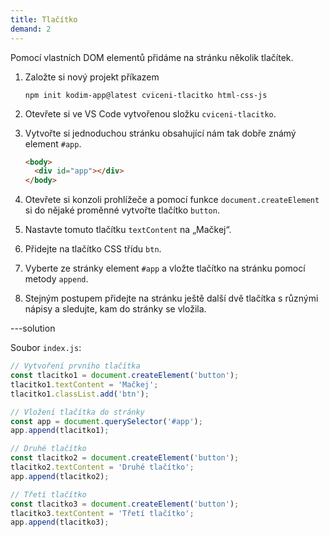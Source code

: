 ```yaml
---
title: Tlačítko
demand: 2
---
```


Pomocí vlastních DOM elementů přidáme na stránku několik tlačítek.

1. Založte si nový projekt příkazem

   ```shell
   npm init kodim-app@latest cviceni-tlacitko html-css-js
   ```

1. Otevřete si ve VS Code vytvořenou složku `cviceni-tlacitko`.
1. Vytvořte si jednoduchou stránku obsahující nám tak dobře známý element `#app`.
   ```html
   <body>
     <div id="app"></div>
   </body>
   ```
1. Otevřete si konzoli prohlížeče a pomocí funkce `document.createElement` si do nějaké proměnné vytvořte tlačítko `button`.
1. Nastavte tomuto tlačítku `textContent` na „Mačkej“.
1. Přidejte na tlačítko CSS třídu `btn`.
1. Vyberte ze stránky element `#app` a vložte tlačítko na stránku pomocí metody `append`.
1. Stejným postupem přidejte na stránku ještě další dvě tlačítka s různými nápisy a sledujte, kam do stránky se vložila.

---solution

Soubor `index.js`:

```js
// Vytvoření prvního tlačítka
const tlacitko1 = document.createElement('button');
tlacitko1.textContent = 'Mačkej';
tlacitko1.classList.add('btn');

// Vložení tlačítka do stránky
const app = document.querySelector('#app');
app.append(tlacitko1);

// Druhé tlačítko
const tlacitko2 = document.createElement('button');
tlacitko2.textContent = 'Druhé tlačítko';
app.append(tlacitko2);

// Třetí tlačítko
const tlacitko3 = document.createElement('button');
tlacitko3.textContent = 'Třetí tlačítko';
app.append(tlacitko3);
```
